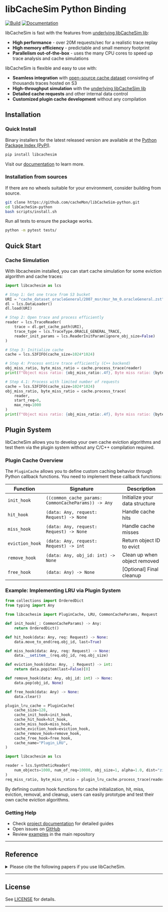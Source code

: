 # libCacheSim Python Binding

[![Build](https://github.com/cacheMon/libCacheSim-python/actions/workflows/build.yml/badge.svg)](https://github.com/cacheMon/libCacheSim-python/actions/workflows/build.yml)
[![Documentation](https://github.com/cacheMon/libCacheSim-python/actions/workflows/docs.yml/badge.svg)](docs.libcachesim.com/python)


libCacheSim is fast with the features from [underlying libCacheSim lib](https://github.com/1a1a11a/libCacheSim):

- **High performance** - over 20M requests/sec for a realistic trace replay
- **High memory efficiency** - predictable and small memory footprint
- **Parallelism out-of-the-box** - uses the many CPU cores to speed up trace analysis and cache simulations

libCacheSim is flexible and easy to use with:

- **Seamless integration** with [open-source cache dataset](https://github.com/cacheMon/cache_dataset) consisting of thousands traces hosted on S3
- **High-throughput simulation** with the [underlying libCacheSim lib](https://github.com/1a1a11a/libCacheSim)
- **Detailed cache requests** and other internal data control
- **Customized plugin cache development** without any compilation

## Installation

### Quick Install

Binary installers for the latest released version are available at the [Python Package Index (PyPI)](https://pypi.org/project/libcachesim).

```bash
pip install libcachesim
```

Visit our [documentation](https://cachemon.github.io/libCacheSim-python/getting_started/quickstart/) to learn more.

### Installation from sources

If there are no wheels suitable for your environment, consider building from source.

```bash
git clone https://github.com/cacheMon/libCacheSim-python.git
cd libCacheSim-python
bash scripts/install.sh
```

Run all tests to ensure the package works.

```bash
python -m pytest tests/
```

## Quick Start

### Cache Simulation

With libcachesim installed, you can start cache simulation for some eviction algorithm and cache traces:

```python
import libcachesim as lcs

# Step 1: Get one trace from S3 bucket
URI = "cache_dataset_oracleGeneral/2007_msr/msr_hm_0.oracleGeneral.zst"
dl = lcs.DataLoader()
dl.load(URI)

# Step 2: Open trace and process efficiently
reader = lcs.TraceReader(
    trace = dl.get_cache_path(URI),
    trace_type = lcs.TraceType.ORACLE_GENERAL_TRACE,
    reader_init_params = lcs.ReaderInitParam(ignore_obj_size=False)
)

# Step 3: Initialize cache
cache = lcs.S3FIFO(cache_size=1024*1024)

# Step 4: Process entire trace efficiently (C++ backend)
obj_miss_ratio, byte_miss_ratio = cache.process_trace(reader)
print(f"Object miss ratio: {obj_miss_ratio:.4f}, Byte miss ratio: {byte_miss_ratio:.4f}")

# Step 4.1: Process with limited number of requests
cache = lcs.S3FIFO(cache_size=1024*1024)
obj_miss_ratio, byte_miss_ratio = cache.process_trace(
    reader,
    start_req=0,
    max_req=1000
)
print(f"Object miss ratio: {obj_miss_ratio:.4f}, Byte miss ratio: {byte_miss_ratio:.4f}")
```

## Plugin System

libCacheSim allows you to develop your own cache eviction algorithms and test them via the plugin system without any C/C++ compilation required.

### Plugin Cache Overview

The `PluginCache` allows you to define custom caching behavior through Python callback functions. You need to implement these callback functions:

| Function | Signature | Description |
|----------|-----------|-------------|
| `init_hook` | `((common_cache_params: CommonCacheParams)) -> Any` | Initialize your data structure |
| `hit_hook` | `(data: Any, request: Request) -> None` | Handle cache hits |
| `miss_hook` | `(data: Any, request: Request) -> None` | Handle cache misses |
| `eviction_hook` | `(data: Any, request: Request) -> int` | Return object ID to evict |
| `remove_hook` | `(data: Any, obj_id: int) -> None` | Clean up when object removed |
| `free_hook` | `(data: Any) -> None` | [Optional] Final cleanup |

### Example: Implementing LRU via Plugin System

```python
from collections import OrderedDict
from typing import Any

from libcachesim import PluginCache, LRU, CommonCacheParams, Request

def init_hook(_: CommonCacheParams) -> Any:
    return OrderedDict()

def hit_hook(data: Any, req: Request) -> None:
    data.move_to_end(req.obj_id, last=True)

def miss_hook(data: Any, req: Request) -> None:
    data.__setitem__(req.obj_id, req.obj_size)

def eviction_hook(data: Any, _: Request) -> int:
    return data.popitem(last=False)[0]

def remove_hook(data: Any, obj_id: int) -> None:
    data.pop(obj_id, None)

def free_hook(data: Any) -> None:
    data.clear()

plugin_lru_cache = PluginCache(
    cache_size=128,
    cache_init_hook=init_hook,
    cache_hit_hook=hit_hook,
    cache_miss_hook=miss_hook,
    cache_eviction_hook=eviction_hook,
    cache_remove_hook=remove_hook,
    cache_free_hook=free_hook,
    cache_name="Plugin_LRU",
)

import libcachesim as lcs

reader = lcs.SyntheticReader(
    num_objects=1000, num_of_req=10000, obj_size=1, alpha=1.0, dist="zipf"
)
req_miss_ratio, byte_miss_ratio = plugin_lru_cache.process_trace(reader)
```

By defining custom hook functions for cache initialization, hit, miss, eviction, removal, and cleanup, users can easily prototype and test their own cache eviction algorithms.

### Getting Help

- Check [project documentation](docs.libcachesim.com/python) for detailed guides
- Open issues on [GitHub](https://github.com/cacheMon/libCacheSim-python/issues)
- Review [examples](/example) in the main repository

---
## Reference
<details>
<summary> Please cite the following papers if you use libCacheSim. </summary>

```
@inproceedings{yang2020-workload,
    author = {Juncheng Yang and Yao Yue and K. V. Rashmi},
    title = {A large-scale analysis of hundreds of in-memory cache clusters at Twitter},
    booktitle = {14th USENIX Symposium on Operating Systems Design and Implementation (OSDI 20)},
    year = {2020},
    isbn = {978-1-939133-19-9},
    pages = {191--208},
    url = {https://www.usenix.org/conference/osdi20/presentation/yang},
    publisher = {USENIX Association},
}

@inproceedings{yang2023-s3fifo,
  title = {FIFO Queues Are All You Need for Cache Eviction},
  author = {Juncheng Yang and Yazhuo Zhang and Ziyue Qiu and Yao Yue and K.V. Rashmi},
  isbn = {9798400702297},
  publisher = {Association for Computing Machinery},
  booktitle = {Symposium on Operating Systems Principles (SOSP'23)},
  pages = {130–149},
  numpages = {20},
  year={2023}
}

@inproceedings{yang2023-qdlp,
  author = {Juncheng Yang and Ziyue Qiu and Yazhuo Zhang and Yao Yue and K.V. Rashmi},
  title = {FIFO Can Be Better than LRU: The Power of Lazy Promotion and Quick Demotion},
  year = {2023},
  isbn = {9798400701955},
  publisher = {Association for Computing Machinery},
  doi = {10.1145/3593856.3595887},
  booktitle = {Proceedings of the 19th Workshop on Hot Topics in Operating Systems (HotOS23)},
  pages = {70–79},
  numpages = {10},
}
```
If you used libCacheSim in your research, please cite the above papers.

</details>

---

## License
See [LICENSE](LICENSE) for details.

---
